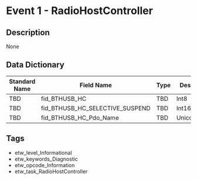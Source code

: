 # Event 1 - RadioHostController

## Description
None

## Data Dictionary
|Standard Name|Field Name|Type|Description|Sample Value|
|---|---|---|---|---|
|TBD|fid_BTHUSB_HC|TBD|Int8|None|None|
|TBD|fid_BTHUSB_HC_SELECTIVE_SUSPEND|TBD|Int16|None|None|
|TBD|fid_BTHUSB_HC_Pdo_Name|TBD|UnicodeString|None|None|

## Tags
* etw_level_Informational
* etw_keywords_Diagnostic
* etw_opcode_Information
* etw_task_RadioHostController
